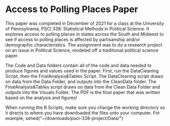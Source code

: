 # Access to Polling Places Paper

This paper was completed in December of 2021 for a class at the University of Pennsylvania, PSCI 338: Statistical Methods in Political Science. It explores access to polling places in states across the South and Midwest to see if access to polling places is affected by partisanship and/or demographic characteristics. The assignment was to do a research project on an issue in Political Science, modeled off a traditional political science paper. 

The Code and Data folders contain all of the code and data needed to produce figures and values used in the paper. First, run the DataCleaning Script, then the FinalAnalysis&Tables Script. The DataCleaning script draws on data from the Data Folder, and outputs into the CleanData folder. The FinalAnalysis&Tables script draws on data from the Clean Data Folder and outputs into the Visuals Folder. The PDF is the final paper that was written based on the analysis and figures!

When running the R Scripts, make sure you change the working directory so it directs to where you have downloaded the files onto your computer.  For example, setwd("~/downloads/psci-338-project/Data/")
